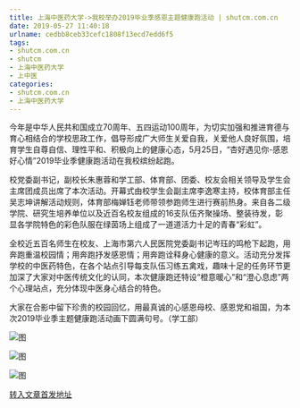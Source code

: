 ```yaml
---
title: 上海中医药大学->我校举办2019毕业季感恩主题健康跑活动 | shutcm.com.cn
date: 2019-05-27 11:40:18
urlname: cedbb8ceb33cefc1808f13ecd7edd6f5
tags: 
- shutcm.com.cn
- shutcm
- 上海中医药大学
- 上中医
categories:
- shutcm.com.cn
- 上海中医药大学
---
```



今年是中华人民共和国成立70周年、五四运动100周年，为切实加强和推进育德与育心相结合的学校思政工作，倡导形成广大师生关爱自我，关爱他人良好氛围，培育学生自尊自信、理性平和、积极向上的健康心态，5月25日，“杏好遇见你-感恩好心情”2019毕业季健康跑活动在我校缤纷起跑。

校党委副书记，副校长朱惠蓉和学工部、体育部、团委、校友会相关领导及学生会主席团成员出席了本次活动。开幕式由校学生会副主席李逸寒主持，校体育部主任吴志坤讲解活动规则，体育部梅婵钰老师带领参跑师生进行赛前热身。来自各二级学院、研究生培养单位以及近百名校友组成的16支队伍齐聚操场、整装待发，彰显各学院特色的彩色队服在绿茵场上组成了一道道活力十足的青春“彩虹”。

全校近五百名师生在校友、上海市第六人民医院党委副书记岑珏的鸣枪下起跑，用奔跑重温校园情；用奔跑抒发感恩情；用奔跑诠释身心健康的意义。活动充分发挥学校的中医药特色，在各个站点引导每支队伍习练五禽戏，趣味十足的任务环节更加深了大家对中医传统文化的认同，本次健康跑还特设“橙意暖心”和“澄心息虑”两个心理站点，充分体现中医身心结合的特色。

大家在合影中留下珍贵的校园回忆，用最真诚的心感恩母校、感恩党和祖国，为本次2019毕业季主题健康跑活动画下圆满句号。（学工部）



![图](https://www.shutcm.edu.cn/_upload/article/images/89/75/d0ab633a444c9b51cde56edf141c/0b28efca-9947-4035-a4e5-6608e4078c07.gif)

![图](https://www.shutcm.edu.cn/_upload/article/images/89/75/d0ab633a444c9b51cde56edf141c/cd532842-755d-475c-8d85-1e70f0d3f037.jpg)

![图](https://www.shutcm.edu.cn/_upload/article/images/89/75/d0ab633a444c9b51cde56edf141c/3f6e372c-b034-4cf9-87b0-baa66d38b362.jpg)

[转入文章首发地址](https://www.shutcm.edu.cn/2019/0527/c221a104736/page.htm)